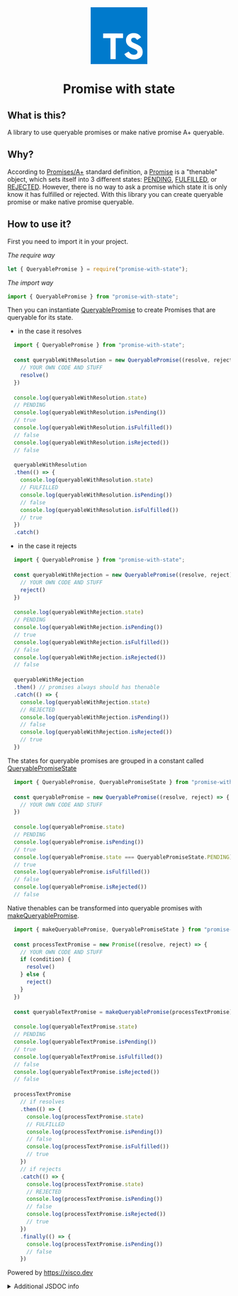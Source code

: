 <div style="display: -ms-flexbox; display: -webkit-flex; display: flex; -webkit-flex-direction: row; -ms-flex-direction: row; flex-direction: row; -webkit-flex-wrap: wrap; -ms-flex-wrap: wrap; flex-wrap: wrap; -webkit-justify-content: center; -ms-flex-pack: center; justify-content: center; -webkit-align-content: center; -ms-flex-line-pack: center; align-content: center; -webkit-align-items: center; -ms-flex-align: center; align-items: center;">
  <img style="-webkit-order: 0; -ms-flex-order: 0; order: 0; -webkit-flex: 0 1 auto; -ms-flex: 0 1 auto; flex: 0 1 auto; -webkit-align-self: auto; -ms-flex-item-align: auto; align-self: auto;" src="icon.png" />
</div>

<h1 style="text-align:center;">Promise with state</h1>

## What is this?

A library to use queryable promises or make native promise A+ queryable.

## Why?

According to [Promises/A+](https://promisesaplus.com) standard definition, a [Promise](https://developer.mozilla.org/en-US/docs/Web/JavaScript/Reference/Global_Objects/Promise) is a "thenable" object, which sets itself into 3 different states: [PENDING](#pending), [FULFILLED](#fulfilled), or [REJECTED](#rejected). However, there is no way to ask a promise which state it is only know it has fulfilled or rejected. With this library you can create queryable promise or make native promise queryable.

## How to use it?

First you need to import it in your project.

*The require way*

```js
let { QueryablePromise } = require("promise-with-state");
```

*The import way*

```js
import { QueryablePromise } from "promise-with-state";
```

Then you can instantiate [QueryablePromise](#queryablepromise) to create Promises that are queryable for its state.

*   in the case it resolves

```js
  import { QueryablePromise } from "promise-with-state";

  const queryableWithResolution = new QueryablePromise((resolve, reject) => {
    // YOUR OWN CODE AND STUFF
    resolve()
  })

  console.log(queryableWithResolution.state)
  // PENDING
  console.log(queryableWithResolution.isPending())
  // true
  console.log(queryableWithResolution.isFulfilled())
  // false
  console.log(queryableWithResolution.isRejected())
  // false

  queryableWithResolution
  .then(() => {
    console.log(queryableWithResolution.state)
    // FULFILLED
    console.log(queryableWithResolution.isPending())
    // false
    console.log(queryableWithResolution.isFulfilled())
    // true
  })
  .catch()
```

*   in the case it rejects

```js
  import { QueryablePromise } from "promise-with-state";

  const queryableWithRejection = new QueryablePromise((resolve, reject) => {
    // YOUR OWN CODE AND STUFF
    reject()
  })

  console.log(queryableWithRejection.state)
  // PENDING
  console.log(queryableWithRejection.isPending())
  // true
  console.log(queryableWithRejection.isFulfilled())
  // false
  console.log(queryableWithRejection.isRejected())
  // false

  queryableWithRejection
  .then() // promises always should has thenable
  .catch(() => {
    console.log(queryableWithRejection.state)
    // REJECTED
    console.log(queryableWithRejection.isPending())
    // false
    console.log(queryableWithRejection.isRejected())
    // true
  })
```

The states for queryable promises are grouped in a constant called [QueryablePromiseState](#queryablepromisestate)

```js
  import { QueryablePromise, QueryablePromiseState } from "promise-with-state";

  const queryablePromise = new QueryablePromise((resolve, reject) => {
    // YOUR OWN CODE AND STUFF
  })

  console.log(queryablePromise.state)
  // PENDING
  console.log(queryablePromise.isPending())
  // true
  console.log(queryablePromise.state === QueryablePromiseState.PENDING)
  // true
  console.log(queryablePromise.isFulfilled())
  // false
  console.log(queryablePromise.isRejected())
  // false
```

Native thenables can be transformed into queryable promises with [makeQueryablePromise](#makequeryablepromise).

```js
  import { makeQueryablePromise, QueryablePromiseState } from "promise-with-state";

  const processTextPromise = new Promise((resolve, reject) => {
    // YOUR OWN CODE AND STUFF
    if (condition) {
      resolve()
    } else {
      reject()
    }
  })

  const queryableTextPromise = makeQueryablePromise(processTextPromise)

  console.log(queryableTextPromise.state)
  // PENDING
  console.log(queryableTextPromise.isPending())
  // true
  console.log(queryableTextPromise.isFulfilled())
  // false
  console.log(queryableTextPromise.isRejected())
  // false

  processTextPromise
    // if resolves
    .then(() => {
      console.log(processTextPromise.state)
      // FULFILLED
      console.log(processTextPromise.isPending())
      // false
      console.log(processTextPromise.isFulfilled())
      // true
    })
    // if rejects
    .catch(() => {
      console.log(processTextPromise.state)
      // REJECTED
      console.log(processTextPromise.isPending())
      // false
      console.log(processTextPromise.isRejected())
      // true
    })
    .finally(() => {
      console.log(processTextPromise.isPending())
      // false
    })
```

Powered by <https://xisco.dev>

<details>
<summary>Additional JSDOC info</summary>

### JSDOC

<!-- Generated by documentation.js. Update this documentation by updating the source code. -->

##### Table of Contents

*   [makeQueryablePromise](#makequeryablepromise)
    *   [Parameters](#parameters)
    *   [isPending](#ispending)
    *   [isFulfilled](#isfulfilled)
    *   [isRejected](#isrejected)
*   [QueryablePromise](#queryablepromise)
    *   [Parameters](#parameters-1)
    *   [resolve](#resolve)
        *   [Parameters](#parameters-2)
    *   [reject](#reject)
        *   [Parameters](#parameters-3)
    *   [toStringTag](#tostringtag)
    *   [then](#then)
        *   [Parameters](#parameters-4)
    *   [catch](#catch)
        *   [Parameters](#parameters-5)
    *   [finally](#finally)
        *   [Parameters](#parameters-6)
    *   [state](#state)
    *   [isPending](#ispending-1)
    *   [isFulfilled](#isfulfilled-1)
    *   [isRejected](#isrejected-1)
*   [QueryablePromiseState](#queryablepromisestate)
    *   [PENDING](#pending)
    *   [FULFILLED](#fulfilled)
    *   [REJECTED](#rejected)

#### makeQueryablePromise

Transform any promise to queryable promise.

##### Parameters

*   `thenable` **[Promise](https://developer.mozilla.org/docs/Web/JavaScript/Reference/Global_Objects/Promise)** the promise to be transformed

Returns **any** a promise enhanced with state query methods

##### isPending

retrieves true if queried state is actual queryable promise state.

Returns **[boolean](https://developer.mozilla.org/docs/Web/JavaScript/Reference/Global_Objects/Boolean)** true when queryable promise state is PENDING

##### isFulfilled

retrieves true if queried state is actual queryable promise state.

Returns **[boolean](https://developer.mozilla.org/docs/Web/JavaScript/Reference/Global_Objects/Boolean)** true when queryable promise state is FULFILLED

##### isRejected

retrieves true if queried state is actual queryable promise state.

Returns **[boolean](https://developer.mozilla.org/docs/Web/JavaScript/Reference/Global_Objects/Boolean)** true when queryable promise state is REJECTED

#### QueryablePromise

##### Parameters

*   `fnExecutor` **[Function](https://developer.mozilla.org/docs/Web/JavaScript/Reference/Statements/function)** function which contains fulfill and reject resolvers for Promise

##### resolve

then method refers to promise method

###### Parameters

*   `x` **any** the result value of resolve

Returns **[QueryablePromise](#queryablepromise)** the resolve instance of the class

##### reject

then method refers to promise method

###### Parameters

*   `y` **any** the reason or message error

Returns **[QueryablePromise](#queryablepromise)** the reject instance of the class

##### toStringTag

the property \[Symbol.toStringTag] included in Promise

Type: [string](https://developer.mozilla.org/docs/Web/JavaScript/Reference/Global_Objects/String)

Returns **[QueryablePromise](#queryablepromise)** returns class instance

##### then

then method refers to promise method

###### Parameters

*   `fn` **any** method accepts a callback function

Returns **[QueryablePromise](#queryablepromise)** returns class instance

##### catch

catch method refers to promise method

###### Parameters

*   `fn` **any** method accepts a callback function

Returns **[QueryablePromise](#queryablepromise)** returns class instance

##### finally

catch method refers to promise method

###### Parameters

*   `fn` **any** method accepts a callback function

Returns **[QueryablePromise](#queryablepromise)** returns class instance

##### state

Getter for queryable promise state.

Type: [QueryablePromiseState](#queryablepromisestate)

Returns **[QueryablePromiseState](#queryablepromisestate)** contains current promise state

##### isPending

retrieves true if queried state is actual queryable promise state.

Returns **[boolean](https://developer.mozilla.org/docs/Web/JavaScript/Reference/Global_Objects/Boolean)** true when queryable promise state is PENDING

##### isFulfilled

retrieves true if queried state is actual queryable promise state.

Returns **[boolean](https://developer.mozilla.org/docs/Web/JavaScript/Reference/Global_Objects/Boolean)** true when queryable promise state is FULFILLED

##### isRejected

retrieves true if queried state is actual queryable promise state.

Returns **[boolean](https://developer.mozilla.org/docs/Web/JavaScript/Reference/Global_Objects/Boolean)** true when queryable promise state is REJECTED

#### QueryablePromiseState

Contains queryable promise states

Type: [object](https://developer.mozilla.org/docs/Web/JavaScript/Reference/Global_Objects/Object)

##### PENDING

Promise state PENDING for queryable

Type: [QueryablePromiseState](#queryablepromisestate)

##### FULFILLED

Promise state FULFILLED for queryable

Type: [QueryablePromiseState](#queryablepromisestate)

##### REJECTED

Promise state REJECTED for queryable

Type: [QueryablePromiseState](#queryablepromisestate)
